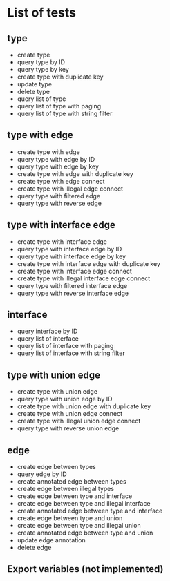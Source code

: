 # List of tests

## type
- create type
- query type by ID
- query type by key
- create type with duplicate key
- update type
- delete type
- query list of type
- query list of type with paging
- query list of type with string filter

## type with edge
- create type with edge
- query type with edge by ID
- query type with edge by key
- create type with edge with duplicate key
- create type with edge connect
- create type with illegal edge connect
- query type with filtered edge
- query type with reverse edge

## type with interface edge
- create type with interface edge
- query type with interface edge by ID
- query type with interface edge by key
- create type with interface edge with duplicate key
- create type with interface edge connect
- create type with illegal interface edge connect
- query type with filtered interface edge
- query type with reverse interface edge

## interface
- query interface by ID
- query list of interface
- query list of interface with paging
- query list of interface with string filter

## type with union edge
- create type with union edge
- query type with union edge by ID
- create type with union edge with duplicate key
- create type with union edge connect
- create type with illegal union edge connect
- query type with reverse union edge

## edge
- create edge between types
- query edge by ID
- create annotated edge between types
- create edge between illegal types
- create edge between type and interface
- create edge between type and illegal interface
- create annotated edge between type and interface
- create edge between type and union
- create edge between type and illegal union
- create annotated edge between type and union
- update edge annotation
- delete edge


## Export variables (not implemented)